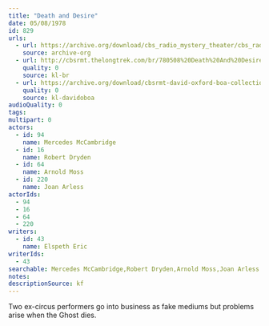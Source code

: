 ```yaml
---
title: "Death and Desire"
date: 05/08/1978
id: 829
urls: 
  - url: https://archive.org/download/cbs_radio_mystery_theater/cbs_radio_mystery_theater-0801-0850.zip/cbs_radio_mystery_theater-0801-0850%2Fcbsrmt_0829_death_and_desire.mp3
    source: archive-org
  - url: http://cbsrmt.thelongtrek.com/br/780508%20Death%20And%20Desire-WBBM.mp3
    quality: 0
    source: kl-br
  - url: https://archive.org/download/cbsrmt-david-oxford-boa-collection/CBSRMT-780508-0829-Death-and-Desire-(128-48)_WBBM-JE-{BoA}.mp3
    quality: 0
    source: kl-davidoboa
audioQuality: 0
tags: 
multipart: 0
actors:  
  - id: 94
    name: Mercedes McCambridge  
  - id: 16
    name: Robert Dryden  
  - id: 64
    name: Arnold Moss  
  - id: 220
    name: Joan Arless
actorIds:  
  - 94  
  - 16  
  - 64  
  - 220
writers:  
  - id: 43
    name: Elspeth Eric
writerIds:  
  - 43
searchable: Mercedes McCambridge,Robert Dryden,Arnold Moss,Joan Arless Elspeth Eric
notes: 
descriptionSource: kf
---
```

Two ex-circus performers go into business as fake mediums but problems arise when the Ghost dies.